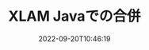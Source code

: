 ---
############################# Static ############################
layout: "auto-gen-merge"
date: 2022-09-20T10:46:19
draft: false
otherformats: odp ods odt one otp ott pdf pps ppsx ppt pptx rtf tex vdx vsdm vsdx

############################# Head ############################
head_title: "Java & J2SE Documents Merger API 経由で XLAM ファイルをマージ"
head_description: "ドキュメント マージ API を使用して Java で複数の XLAM ファイルをマージし、すべてのデータ、スタイル、フォーマットをソース ドキュメントとして使用します。"

############################# Header ############################
title: "XLAM Javaでの合併"
description: "XLAM を数行の Java コードとマージします。"
bg_image: "https://cms.admin.containerize.com/templates/aspose/App_Themes/V3/images/bg/header1.png"
bg_overlay: false
button:
    enable: true
    icon: "fas fa-arrow-down"
    label: "無料トライアルをダウンロード"
    link: "https://downloads.groupdocs.com/merger/java"

############################# SubMenu ############################
submenu:
    enable: true

    left:
        img_alt: "GroupDocs.Merger for Java"
        image: "https://cms.admin.containerize.com/templates/groupdocs/images/product-logos/90x90-noborder/groupdocs-merger-java.png"
        product: "GroupDocs.Merger"
        platform: "Java"

    middle:
        button:

            # button loop
            - link: "https://apireference.groupdocs.com/merger/java"
              text: "API リファレンス"

            # button loop
            - link: "https://github.com/groupdocs-merger"
              text: "コード例"

            # button loop
            - link: "https://products.groupdocs.app/merger/family"
              text: "ライブデモ"

            # button loop
            - link: "https://purchase.groupdocs.com/pricing/merger/java"
              text: "価格"

    right:
        link_download: "https://downloads.groupdocs.com/merger"
        link_learn: "https://docs.groupdocs.com/merger/java"
        link_buy: "https://purchase.groupdocs.com"

############################# About ############################
about:
    enable: true
    title: "GroupDocs.Merger for Java API について"
    content: |
        [GroupDocs.Merger for Java](/ja/merger/java/) は、複数の PDF、Microsoft Office (Word、Excel、PowerPoint、OneNote)、OpenDocument、HTML、画像、および他の多くのドキュメントを Java アプリケーション内の 1 つのファイルにまとめます。 GroupDocs.Merger を使用すると、XLAM ドキュメントをマージできるため、多くの労力を節約できます。サードパーティのソフトウェア、デスクトップ アプリケーション、またはプラグインをインストールする必要はありません。時間を無駄にしてファイルを手動でマージする必要がなくなりました。 GroupDocs の使命は、最高の品質を提供し、ドキュメント処理ワークフローを簡素化することです。
        
        GroupDocs.Merger API は、ファイル マージ機能を必要とする企業向けソリューションに最適です。これらの API は、J2SE 7.0 (1.7), J2SE 8.0 (1.8), Java 10 を含むすべての主要なオペレーティング システムとプラットフォームで十分にサポートされています。

############################# Steps ############################
steps:
    enable: true
    title_left: "Java 内の複数の XLAM ファイルを結合"
    content_left: |
        [GroupDocs.Merger for Java](/ja/merger/java/) を使用すると、Java 開発者はいくつかの簡単な手順を実装することで、複数の XLAM ファイルを簡単にマージできます。
        
        * **Merger** のインスタンスを作成し、ソース ドキュメント パスをコンストラクター パラメーターとして渡します。
        * **Merger** クラスの **Join** を呼び出し、2 番目のソース ドキュメント パスを渡します。
        * **Merger** クラスの **Save** を呼び出して、マージされたドキュメントを保存します。

    title_right: "システム要求"
    content_right: |
        GroupDocs.Merger for Java API は、すべての主要なプラットフォームとオペレーティング システムでサポートされています。以下のコードを実行する前に、システムに次の前提条件がインストールされていることを確認してください。

        * オペレーティング システム: Microsoft Windows、Linux、MacOS
        * 開発環境: NetBeans, IntelliJ IDEA, Eclipse
        * フレームワーク: J2SE 7.0 (1.7), J2SE 8.0 (1.8), Java 10
        * [Maven](https://repository.groupdocs.com/webapp/#/artifacts/browse/tree/General/repo/com/groupdocs/groupdocs-merger) から GroupDocs.Merger for Java の最新バージョンをダウンロードします
         
    code: |
     {{% merger/additional-styles %}}
     {{< merger/code-merger title="Java サンプル コードを使用して XLAM ファイルをマージする方法">}}

        ```java    
        // GroupDocs.Merger for Java API を使用して XLAM ファイルをマージします
        // 入力 XLAM ドキュメントで Merger をインスタンス化する
        Merger merger = new Merger("input_1.xlam");

        // Merger クラス インスタンスの join メソッドを呼び出し、2 番目のソース ドキュメント パスを渡す
        merger.join("input_2.xlam");
    
        // Merger クラス インスタンスの save メソッドを呼び出して、マージされたドキュメントを保存します。
        merger.save("merged-file.xlam"); 
        ```
     {{< /merger/code-merger >}}

############################# Demos ############################
demos:
    enable: true
    title: "Live Demos - ドキュメントをマージするオンライン アプリ"
    content: |
       [GroupDocs.Merger Live Demos](https://products.groupdocs.app/merger/xlam) Web サイトにアクセスして、複数の XLAM ファイルを今すぐマージします。
       ライブデモには次の利点があります。
        
############################# About Formats ############################
about_formats:
    enable: true

############################# More Formats ############################
more_formats:
    enable: true
    title: "他のドキュメント形式のマージ"
    content: |
        Java は、ファイル形式と画像の合併 API を文書化しています。以下に示すように、いくつかの一般的なドキュメント形式をマージします。

############################# Back to top ###############################
back_to_top:
    enable: true
---